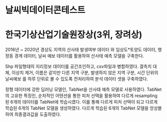 # 날씨빅데이터콘테스트 
# 한국기상산업기술원장상(3위, 장려상)
2016년 ~ 2020년 경상도 지역의 산사태 발생여부 데이터 와 임상도*토양도 데이터, 행정동 경계 데이터, 날씨 예보 데이터를 활용하여 산사태 예측 모델을 구축한다. 

Shp 파일형태의 지리정보 데이터를 공간조인하고, csv파일과  병합하였다.  결측치 대체, 이상치 제거, 이름은 같지만 다른 지역 구분, 발생하지 않은 지역 구분, 시간 단위의 날씨예보 를 하루 단위로 볼 수 있도록 전처리하여 분석 데이터 셋을 구축하였다. 

정형 데이터에 강한 딥러닝 모델인, TabNet을 산사태 예측 모델로 사용하였다. TabNet의 고유한 특징인, 순차적인 어텐션을 통한 피처 선택을 활용하여 다르게 resampling 된 6개의 데이터를 TabNet에 학습시켰다. 이를 통해 다르게 피처 선택이 되고 다르게 학습된 6개의 TabNet 모델을 생성하였다. 다르게 학습된 6개의 TabNet 모델을 앙상블하여 최종결과값을 도출하였다. 
